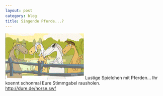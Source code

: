 ```yaml
---
layout: post
category: blog
title: Singende Pferde...?
---
```


![Singende Pferde](/images-blog/old-blogs/singinghorses.gif) Lustige Spielchen mit Pferden... Ihr koennt schonmal Eure Stimmgabel rausholen.  
<http://dure.de/horse.swf>
